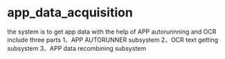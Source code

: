 # app_data_acquisition
the system is to get app data with the help of APP autorunnning and OCR 
include three parts
1、APP AUTORUNNER subsystem
2、OCR text getting subsystem
3、APP data recombining subsystem
